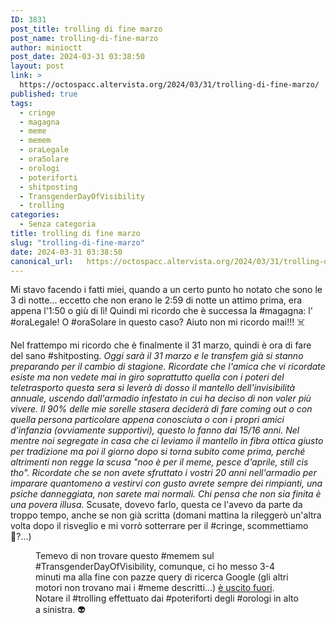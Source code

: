 ```yaml
---
ID: 3831
post_title: trolling di fine marzo
post_name: trolling-di-fine-marzo
author: minioctt
post_date: 2024-03-31 03:38:50
layout: post
link: >
  https://octospacc.altervista.org/2024/03/31/trolling-di-fine-marzo/
published: true
tags:
  - cringe
  - magagna
  - meme
  - memem
  - oraLegale
  - oraSolare
  - orologi
  - poteriforti
  - shitposting
  - TransgenderDayOfVisibility
  - trolling
categories:
  - Senza categoria
title: trolling di fine marzo
slug: "trolling-di-fine-marzo"
date: 2024-03-31 03:38:50
canonical_url:   https://octospacc.altervista.org/2024/03/31/trolling-di-fine-marzo/
---
```

<!-- wp:paragraph -->
<p markdown="1">Mi stavo facendo i fatti miei, quando a un certo punto ho notato che sono le 3 di notte... eccetto che non erano le 2:59 di notte un attimo prima, era appena l'1:50 o giù di lì! Quindi mi ricordo che è successa la #magagna: l' #oraLegale! O #oraSolare in questo caso? Aiuto non mi ricordo mai!!! ☠️</p>
<!-- /wp:paragraph -->

<!-- wp:paragraph -->
<p markdown="1">Nel frattempo mi ricordo che è finalmente il 31 marzo, quindi è ora di fare del sano #shitposting. <em>Oggi sarà il 31 marzo e le transfem già si stanno preparando per il cambio di stagione. Ricordate che l'amica che vi ricordate esiste ma non vedete mai in giro soprattutto quella con i poteri del teletrasporto questa sera si leverà di dosso il mantello dell'invisibilità annuale, uscendo dall'armadio infestato in cui ha deciso di non voler più vivere. Il 90% delle mie sorelle stasera deciderà di fare coming out o con quella persona particolare appena conosciuta o con i propri amici d'infanzia (ovviamente supportivi), questo lo fanno dai 15/16 anni. Nel mentre noi segregate in casa che ci leviamo il mantello in fibra ottica giusto per tradizione ma poi il giorno dopo si torna subito come prima, perché altrimenti non regge la scusa "noo è per il meme, pesce d'aprile, still cis tho". Ricordate che se non avete sfruttato i vostri 20 anni nell'armadio per imparare quantomeno a vestirvi con gusto avrete sempre dei rimpianti, una psiche danneggiata, non sarete mai normali. Chi pensa che non sia finita è una povera illusa.</em> Scusate, dovevo farlo, questa ce l'avevo da parte da troppo tempo, anche se non già scritta (domani mattina la rileggerò un'altra volta dopo il risveglio e mi vorrò sotterrare per il #cringe, scommettiamo 🤗?...)</p>
<!-- /wp:paragraph -->

<!-- wp:paragraph -->
<p markdown="1"></p>
<!-- /wp:paragraph -->

<!-- wp:image {"id":3830,"sizeSlug":"large"} -->
<figure class="wp-block-image size-large"><img src="https://octospacc.github.io/microblog-mirror/assets/uploads/2024/03/screenshot_2024-03-31-03-11-10-579_com593342414882485278-718x1440.jpg" alt="" class="wp-image-3830"/><figcaption class="wp-element-caption">Temevo di non trovare questo #memem sul #TransgenderDayOfVisibility, comunque, ci ho messo 3-4 minuti ma alla fine con pazze query di ricerca Google (gli altri motori non trovano mai i #meme descritti...) <a href="https://www.reddit.com/r/traaaaaaannnnnnnnnns/comments/tt0hro/happy_trans_day_of_visibility_d/">è uscito fuori</a>. Notare il #trolling effettuato dai #poteriforti degli #orologi in alto a sinistra. 👽</figcaption></figure>
<!-- /wp:image -->